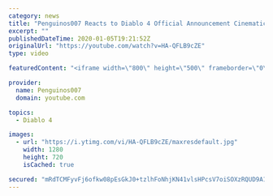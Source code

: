 ```yaml
---
category: news
title: "Penguinos007 Reacts to Diablo 4 Official Announcement Cinematic Trailer (Blizzcon 2019)"
excerpt: ""
publishedDateTime: 2020-01-05T19:21:52Z
originalUrl: "https://youtube.com/watch?v=HA-QFLB9cZE"
type: video

featuredContent: "<iframe width=\"800\" height=\"500\" frameborder=\"0\" src=\"https://www.youtube.com/embed/HA-QFLB9cZE\" allow=\"accelerometer; autoplay; encrypted-media; gyroscope; picture-in-picture\" allowfullscreen></iframe>"

provider:
  name: Penguinos007
  domain: youtube.com

topics:
  - Diablo 4

images:
  - url: "https://i.ytimg.com/vi/HA-QFLB9cZE/maxresdefault.jpg"
    width: 1280
    height: 720
    isCached: true

secured: "mRdTCMFyvFj6ofkw08pEsGkJ0+tzlhFoNhjKN41vlsHPcsV7oiSOXzRQUD9A12W76MkIL+4CUyW7RXZ0sDz5yW4pEFjPdyDcADjXl4NSStuqM/zQfcNi7KTSDe8FV5P49B6bu/45pfQIX8/DgvxXQmok2IqWOzt/q1QFMRpBsgOMjPxepMoDMRU+eq9WHGY4Ulc2g5q5mnpNUTz06z/79WC/ec9wqcUcXjRtMOR/+qLz1YnBYHJW5AIoJkM93bHdaU+dxktTCTnXkdycReskunlT2/Ac3dgqEyCnajJDE50Bh3+UkA4ajnn7OARep5bnO332rWL7RbKBjS/19pFmMqM0D7cp7QMdbGrcF/WdZcgyJvGFZI01XqvZM6avzPzUIE6CnZvDrg2fL3NDMmVtXwWDVRaV6SfzkDHTDyzGgcoO4eEP55M6lSfeNwr3lWjX;k8Z03vW0ArDi76hgDZwcfw=="
---
```


